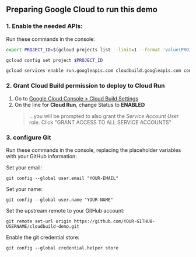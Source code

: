 ## Preparing Google Cloud to run this demo

### 1. Enable the needed APIs:
Run these commands in the console:
```bash    
export PROJECT_ID=$(gcloud projects list --limit=1 --format 'value(PROJECT_ID)')
```
```bash    
gcloud config set project $PROJECT_ID
```
```bash
gcloud services enable run.googleapis.com cloudbuild.googleapis.com containerregistry.googleapis.com
```

### 2. Grant Cloud Build permission to deploy to Cloud Run
1. Go to [Google Cloud Console > Cloud Build Settings](https://console.cloud.google.com/cloud-build/settings)
1. On the line for **Cloud Run**, change Status to **ENABLED**
    > ...you will be prompted to also grant the *Service Account User* role. Click "GRANT ACCESS TO ALL SERVICE ACCOUNTS"

### 3. configure Git
Run these commands in the console, replacing the placeholder variables with your GitHub information:

Set your email:    

    git config --global user.email "YOUR-EMAIL"

Set your name:

    git config --global user.name "YOUR-NAME"
    
Set the upstream remote to your GitHub account:

    git remote set-url origin https://github.com/YOUR-GITHUB-USERNAME/cloudbuild-demo.git

Enable the git credential store:

    git config --global credential.helper store